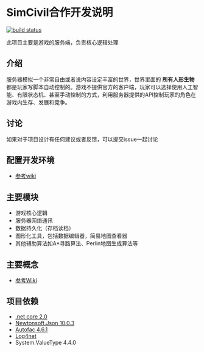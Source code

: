 SimCivil合作开发说明
=======================
[![build status](http://gitlab.tancoder.com/TPDT/sim-civil/badges/master/build.svg)](http://gitlab.tancoder.com/TPDT/sim-civil/commits/master)

此项目主要是游戏的服务端，负责核心逻辑处理

## 介绍
服务器模拟一个非常自由或者说内容设定丰富的世界，世界里面的 **所有人形生物** 都是玩家写脚本自动控制的。游戏不提供官方的客户端，玩家可以选择使用人工智能、有限状态机、甚至手动控制的方式，利用服务器提供的API控制玩家的角色在游戏内生存、发展和竞争。

## 讨论

如果对于项目设计有任何建议或者反馈，可以提交issue一起讨论

## 配置开发环境
- [参考wiki](http://gitlab.tancoder.com/TPDT/sim-civil/wikis/%E5%BC%80%E5%8F%91%E7%8E%AF%E5%A2%83%E9%85%8D%E7%BD%AE)

## 主要模块

- 游戏核心逻辑
- 服务器网络通讯
- 数据持久化（存档读档）
- 图形化工具，包括数据编辑器，简易地图查看器
- 其他辅助算法如A*寻路算法、Perlin地图生成算法等

## 主要概念
- [参考Wiki](/../wikis/home#核心概念)

## 项目依赖

- [.net core 2.0](https://github.com/dotnet/core/blob/master/release-notes/2.0/2.0.0.md)
- [Newtonsoft.Json 10.0.3](https://www.newtonsoft.com/json)
- [Autofac 4.6.1](http://docs.autofac.org/en/latest/index.html)
- [Log4net](http://logging.apache.org/log4net/)
- System.ValueType 4.4.0